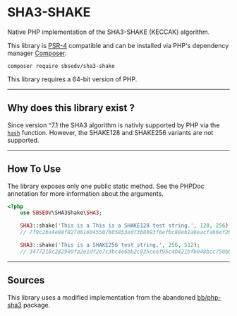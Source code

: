 # SHA3-SHAKE

Native PHP implementation of the SHA3-SHAKE (KECCAK) algorithm.

This library is [PSR-4](https://www.php-fig.org/psr/psr-4/) compatible and can be installed via PHP's dependency manager [Composer](https://getcomposer.org).

```shell
composer require sbsedv/sha3-shake
```

This library requires a 64-bit version of PHP.

---

## **Why does this library exist ?**

Since version ^7.1 the SHA3 algorithm is nativly supported by PHP via the [`hash`](https://www.php.net/manual/function.hash) function. However, the SHAKE128 and SHAKE256 variants are not supported.

---

## **How To Use**

The library exposes only one public static method.
See the PHPDoc annotation for more information about the arguments.

```php
<?php
    use SBSEDV\SHA3Shake\SHA3;

    SHA3::shake('This is a This is a SHAKE128 test string.', 128, 256);
    // 7f9c2ba4e88f827d616045507605853ed73b8093f6efbc88eb1a6eacfa66ef26

    SHA3::shake('This is a SHAKE256 test string.', 256, 512);
    // 3477218c282909fa2e1df2e7c3bc4e6bb2c935ceaf95c4b421bfb948bcc750b8e7da8f04d85f8bfaf80f5b09c007fd7d43aa0361da1cb79b875d32114b1f9421
```

---

## **Sources**

This library uses a modified implementation from the abandoned [bb/php-sha3](https://github.com/0xbb/php-sha3) package.
